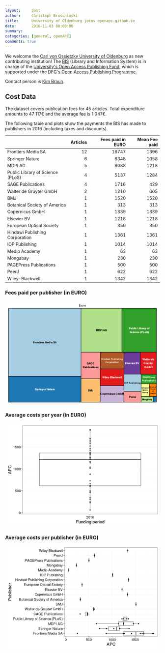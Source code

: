 ```yaml
---
layout:     post
author:     Christoph Broschinski
title:      University of Oldenburg joins openapc.github.io
date:       2016-11-03 08:00:00
summary:    
categories: [general, openAPC]
comments: true
---
```





We welcome the [Carl von Ossietzky University of Oldenburg](https://www.uni-oldenburg.de/en/) as new contributing institution! The [BIS](http://www.bis.uni-oldenburg.de/en/bishome/) (Library and Information System) is in charge of the [University's Open Access Publishing Fund](http://www.bis.uni-oldenburg.de/en/teachingresearchingpublishing/publishing/openaccesspublishing/open-access-publication-fund/), which is supported under the [DFG's Open Access Publishing Programme](http://www.dfg.de/en/research_funding/programmes/infrastructure/lis/funding_opportunities/open_access_publishing/index.html).

Contact person is [Kim Braun](mailto:kim.braun@uni-oldenburg.de).

## Cost Data



The dataset covers publication fees for 45 articles. Total expenditure amounts to 47 117€ and the average fee is 1 047€.

The following table and plots show the payments the BIS has made to publishers in 2016 (including taxes and discounts).


|                                 | Articles| Fees paid in EURO| Mean Fee paid|
|:--------------------------------|--------:|-----------------:|-------------:|
|Frontiers Media SA               |       12|             16747|          1396|
|Springer Nature                  |        6|              6348|          1058|
|MDPI AG                          |        5|              6088|          1218|
|Public Library of Science (PLoS) |        4|              5137|          1284|
|SAGE Publications                |        4|              1716|           429|
|Walter de Gruyter GmbH           |        2|              1210|           605|
|BMJ                              |        1|              1520|          1520|
|Botanical Society of America     |        1|               313|           313|
|Copernicus GmbH                  |        1|              1339|          1339|
|Elsevier BV                      |        1|              1218|          1218|
|European Optical Society         |        1|               350|           350|
|Hindawi Publishing Corporation   |        1|              1361|          1361|
|IOP Publishing                   |        1|              1014|          1014|
|Medip Academy                    |        1|                63|            63|
|Mongabay                         |        1|               230|           230|
|PAGEPress Publications           |        1|               500|           500|
|PeerJ                            |        1|               622|           622|
|Wiley-Blackwell                  |        1|              1342|          1342|

### Fees paid per publisher (in EURO)

![plot of chunk tree_oldenburg_2016_11_03_full](/figure/tree_oldenburg_2016_11_03_full-1.png)

###  Average costs per year (in EURO)

![plot of chunk box_oldenburg_2016_11_03_year_full](/figure/box_oldenburg_2016_11_03_year_full-1.png)

###  Average costs per publisher (in EURO)

![plot of chunk box_oldenburg_2016_11_03_publisher_full](/figure/box_oldenburg_2016_11_03_publisher_full-1.png)
